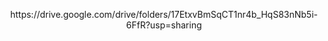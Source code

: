 <p align="center">
  https://drive.google.com/drive/folders/17EtxvBmSqCT1nr4b_HqS83nNb5i-6FfR?usp=sharing
</p>

